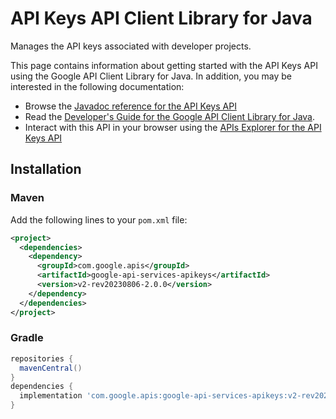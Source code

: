 # API Keys API Client Library for Java

Manages the API keys associated with developer projects.

This page contains information about getting started with the API Keys API
using the Google API Client Library for Java. In addition, you may be interested
in the following documentation:

* Browse the [Javadoc reference for the API Keys API][javadoc]
* Read the [Developer's Guide for the Google API Client Library for Java][google-api-client].
* Interact with this API in your browser using the [APIs Explorer for the API Keys API][api-explorer]

## Installation

### Maven

Add the following lines to your `pom.xml` file:

```xml
<project>
  <dependencies>
    <dependency>
      <groupId>com.google.apis</groupId>
      <artifactId>google-api-services-apikeys</artifactId>
      <version>v2-rev20230806-2.0.0</version>
    </dependency>
  </dependencies>
</project>
```

### Gradle

```gradle
repositories {
  mavenCentral()
}
dependencies {
  implementation 'com.google.apis:google-api-services-apikeys:v2-rev20230806-2.0.0'
}
```

[javadoc]: https://googleapis.dev/java/google-api-services-apikeys/latest/index.html
[google-api-client]: https://github.com/googleapis/google-api-java-client/
[api-explorer]: https://developers.google.com/apis-explorer/#p/apikeys/v1/
